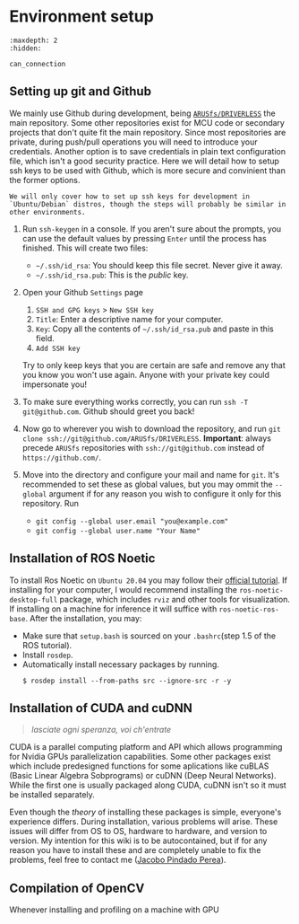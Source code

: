 # Environment setup

```{toctree}
:maxdepth: 2
:hidden:

can_connection

```

## Setting up git and Github
We mainly use Github during development, being [`ARUSfs/DRIVERLESS`](https://github.com/ARUSfs/DRIVERLESS) the main repository. Some other repositories exist for MCU code or secondary projects that don't quite fit the main repository. Since most repositories are private, during push/pull operations you will need to introduce your credentials. Another option is to save credentials in plain text configuration file, which isn't a good security practice. Here we will detail how to setup ssh keys to be used with Github, which is more secure and convinient than the former options.

```{note}
We will only cover how to set up ssh keys for development in `Ubuntu/Debian` distros, though the steps will probably be similar in other environments.
```

1. Run `ssh-keygen` in a console. If you aren't sure about the prompts, you can use the default values by pressing `Enter` until the process has finished. This will create two files:
    * `~/.ssh/id_rsa`: You should keep this file secret. Never give it away.
    * `~/.ssh/id_rsa.pub`: This is the *public* key.
2. Open your Github `Settings` page
    1. `SSH and GPG keys` > `New SSH key` 
    2. `Title`: Enter a descriptive name for your computer.
    3. `Key`: Copy all the contents of `~/.ssh/id_rsa.pub` and paste in this field.
    4. `Add SSH key`

    Try to only keep keys that you are certain are safe and remove any that you know you won't use again. Anyone with your private key could impersonate you!
3. To make sure everything works correctly, you can run `ssh -T git@github.com`. Github should greet you back!
4. Now go to wherever you wish to download the repository, and run `git clone ssh://git@github.com/ARUSfs/DRIVERLESS`. **Important**: always precede `ARUSfs` repositories with `ssh://git@github.com` instead of `https://github.com/`.
5. Move into the directory and configure your mail and name for `git`. It's recommended to set these as global values, but you may ommit the `--global` argument if for any reason you wish to configure it only for this repository. Run
    * `git config --global user.email "you@example.com"`
    * `git config --global user.name "Your Name"`

## Installation of ROS Noetic

To install Ros Noetic on `Ubuntu 20.04` you may follow their [official tutorial](http://wiki.ros.org/noetic/Installation/Ubuntu). If installing for your computer, I would recommend installing the `ros-noetic-desktop-full` package, which includes `rviz` and other tools for visualization. If installing on a machine for inference it will suffice with `ros-noetic-ros-base`. After the installation, you may:
- Make sure that `setup.bash` is sourced on your `.bashrc`(step 1.5 of the ROS tutorial).
- Install `rosdep`.
- Automatically install necessary packages by running.
    ```{code-block}
    $ rosdep install --from-paths src --ignore-src -r -y
    ```

## Installation of CUDA and cuDNN
> *lasciate ogni speranza, voi ch'entrate*

CUDA is a parallel computing platform and API which allows programming for Nvidia GPUs parallelization capabilities. Some other packages exist which include predesigned functions for some aplications like cuBLAS (Basic Linear Algebra Sobprograms) or cuDNN (Deep Neural Networks). While the first one is usually packaged along CUDA, cuDNN isn't so it must be installed separately.

Even though the *theory* of installing these packages is simple, everyone's experience differs. During installation, various problems will arise. These issues will differ from OS to OS, hardware to hardware, and version to version. My intention for this wiki is to be autocontained, but if for any reason you have to install these and are completely unable to fix the problems, feel free to contact me ([Jacobo Pindado Perea](pindado.jacobo@gmail.com)).

## Compilation of OpenCV

Whenever installing and profiling on a machine with GPU
